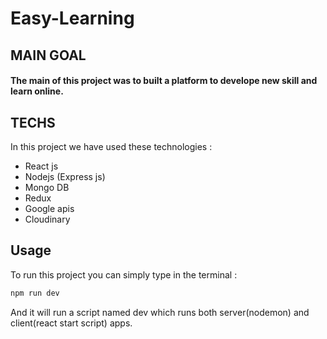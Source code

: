 # Easy-Learning
## MAIN GOAL
#### The main of this project was to built a platform to develope new skill and learn online.


## TECHS
In this project we have used these technologies : 
+ React js
+ Nodejs (Express js)
+ Mongo DB
+ Redux
+ Google apis
+ Cloudinary
## Usage 
To run this project you can simply type in the terminal : 
```bash 
npm run dev 
```
And it will run a script named dev which runs both server(nodemon) and client(react start script) apps.

